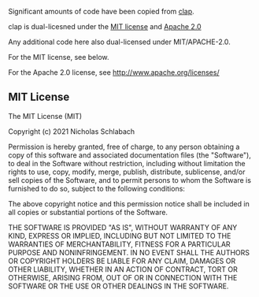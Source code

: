 Significant amounts of code have been copied from [clap](https://github.com/clap-rs/clap).

clap is dual-licesned under the [MIT license](https://github.com/clap-rs/clap/blob/master/LICENSE-MIT) and [Apache 2.0](https://github.com/clap-rs/clap/blob/master/LICENSE-APACHE)

Any additional code here also dual-licensed under MIT/APACHE-2.0.

For the MIT license, see below.

For the Apache 2.0 license, see http://www.apache.org/licenses/

## MIT License
The MIT License (MIT)

Copyright (c) 2021 Nicholas Schlabach

Permission is hereby granted, free of charge, to any person obtaining a copy
of this software and associated documentation files (the "Software"), to deal
in the Software without restriction, including without limitation the rights
to use, copy, modify, merge, publish, distribute, sublicense, and/or sell
copies of the Software, and to permit persons to whom the Software is
furnished to do so, subject to the following conditions:

The above copyright notice and this permission notice shall be included in all
copies or substantial portions of the Software.

THE SOFTWARE IS PROVIDED "AS IS", WITHOUT WARRANTY OF ANY KIND, EXPRESS OR
IMPLIED, INCLUDING BUT NOT LIMITED TO THE WARRANTIES OF MERCHANTABILITY,
FITNESS FOR A PARTICULAR PURPOSE AND NONINFRINGEMENT. IN NO EVENT SHALL THE
AUTHORS OR COPYRIGHT HOLDERS BE LIABLE FOR ANY CLAIM, DAMAGES OR OTHER
LIABILITY, WHETHER IN AN ACTION OF CONTRACT, TORT OR OTHERWISE, ARISING FROM,
OUT OF OR IN CONNECTION WITH THE SOFTWARE OR THE USE OR OTHER DEALINGS IN THE
SOFTWARE.
